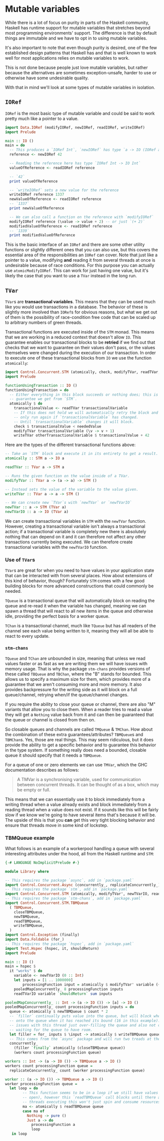 # Mutable variables

While there is a lot of focus on purity in parts of the Haskell community, Haskell has runtime
support for mutable variables that stretches beyond most programming environments' support. The
difference is that by default things are immutable and we have to opt in to using mutable variables.

It's also important to note that even though purity is desired, one of the few established design
patterns that Haskell has and that is well known to work well for most applications relies on
mutable variables to work.

This is not done because people just love mutable variables, but rather because the alternatives are
sometimes exception-unsafe, harder to use or otherwise have some undesirable quality.

With that in mind we'll look at some types of mutable variables in isolation.

## `IORef`

`IORef` is the most basic type of mutable variable and could be said to work pretty much like a
pointer to a value.

```haskell
import Data.IORef (modifyIORef, newIORef, readIORef, writeIORef)
import Prelude

main :: IO ()
main = do
  -- This produces a `IORef Int`, `newIORef` has type `a -> IO (IORef a)
  reference <- newIORef 42

  -- Reading the reference here has type `IORef Int -> IO Int`
  valueOfReference <- readIORef reference

  -- `42`
  print valueOfReference

  -- `writeIORef` sets a new value for the reference
  writeIORef reference 1337
  newValueOfReference <- readIORef reference
  -- `1337`
  print newValueOfReference

  -- We can also call a function on the reference with `modifyIORef`
  modifyIORef reference (\value -> value + 2) -- or just `(+ 2)`
  modifiedValueOfReference <- readIORef reference
  -- `1339`
  print modifiedValueOfReference
```

This is the basic interface of an `IORef` and there are some other utility functions or slightly
different ones that you can also use, but this covers the essential area of the responsibilities an
`IORef` can cover. Note that just like a pointer to a value, modifying **and** reading it from
several threads at once is undesirable because of race conditions. For this purpose you can actually
use `atomicModifyIORef`. This can work for just having one value, but it's likely the case that you
want to use a `TVar` instead in the long run.

## `TVar`

`TVar`s are **transactional variables**. This means that they can be used much like you would use
transactions in a database. The behavior of these is slightly more involved than `IORef`s for
obvious reasons, but what we get out of them is the possibility of race-condition free code that can
be scaled up to arbitrary numbers of green threads.

Transactional functions are executed inside of the `STM` monad. This means that we are working in a
reduced context that doesn't allow `IO`. This guarantee enables our transactional blocks to be
**retried** if we find out that checks that we want to guarantee on their values don't pass, or the
values themselves were changed during the execution of our transaction. In order to execute one of
these transactional blocks from `IO` we use the function `atomically`:

```haskell
import Control.Concurrent.STM (atomically, check, modifyTVar, readTVar, writeTVar)
import Prelude

functionUsingTransaction :: IO ()
functionUsingTransaction = do
  -- Either everything in this block succeeds or nothing does; this is the
  -- guarantee we get from `STM`.
  atomically $ do
    transactionalValue <- readTVar transactionalVariable
    -- If this does not hold we will automatically retry the block and it will
    -- only run again if `transactionalVariable` has changed.
    -- Until `transactionalVariable` changes it will block.
    check $ transactionalValue < neededValue
    modifyTVar transactionalVariable (\v -> v + 1)
    writeTVar otherTransactionalVariable $ transactionalValue + 42
```

Here are the types of the different transactional functions above:

```haskell
-- Take an `STM` block and execute it in its entirety to get a result.
atomically :: STM a -> IO a

readTVar :: TVar a -> STM a

-- Runs the given function on the value inside of a TVar.
modifyTVar :: TVar a -> (a -> a) -> STM ()

-- Instead sets the value of the variable to the value given.
writeTVar :: TVar a -> a -> STM ()

-- We can create new `TVar`s with `newTVar` or `newTVarIO`
newTVar :: a -> STM (TVar a)
newTVarIO :: a -> IO (TVar a)
```

We can create transactional variables in `STM` with the `newTVar` function. However, creating a
transactional variable isn't always a transactional action; if a transactional variable is
completely new there is absolutely nothing that can depend on it and it can therefore not affect any
other transactions currently being executed. We can therefore create transactional variables with
the `newTVarIO` function.

### Use of `TVar`s

`TVar`s are great for when you need to have values in your application state that can be interacted
with from several places. How about extensions of this kind of behavior, though? Fortunately `STM`
comes with a few good building blocks for more advanced constructions that could commonly be needed.

`TQueue` is a transactional queue that will automatically block on reading the queue and re-read it
when the variable has changed, meaning we can spawn a thread that will react to all new items in the
queue and otherwise idle, providing the perfect basis for a worker queue.

`TChan` is a transactional channel, much like `TQueue` but has all readers of the channel see each
value being written to it, meaning they will all be able to react to every update.

### `stm-chans`

`TQueue` and `TChan` are unbounded in size, meaning that unless we read values faster or as fast as
we are writing them we will have issues with memory usage. That is why the package `stm-chans`
provides versions of these called `TBQueue` and `TBChan`, where the "B" stands for bounded. This
allows us to specify a maximum size for them, which provides more of a guarantee that we aren't
consuming more and more memory. It also provides backpressure for the writing side as it will block
on a full queue/channel, retrying when/if the queue/channel changes.

If you require the ability to close your queue or channel, there are also "M" variants that allow
you to close them. When a reader tries to read a value they will get a `Nothing` value back from it
and can then be guaranteed that the queue or channel is closed from then on.

So closable queues and channels are called `TMQueue` & `TMChan`. How about the combination of these
extra guarantees/attributes? `TBMQueue`s and `TBMChan`s. Yes, those are real things. This may seem
ridiculous, but it does provide the ability to get a specific behavior and to guarantee this
behavior in the type system. If something really does need a bounded, closable queue it should
specify that it needs a `TBMQueue`.

For a queue of one or zero elements we can use `TMVar`, which the GHC documentation describes as
follows:

> A TMVar is a synchronising variable, used for communication between concurrent threads. It can be
thought of as a box, which may be empty or full.

This means that we can essentially use it to block immediately from a writing thread when a value
already exists and block immediately from a reading thread when a value does not exist. If it sounds
like this will be fairly slow if we know we're going to have several items that's because it will
be. The upside of this is that you **can** get this very tight blocking behavior and ensure that
threads move in some kind of lockstep.

### TBMQueue example

What follows is an example of a workerpool handling a queue with several interesting attributes
under the hood, all from the Haskell runtime and `STM`:

```haskell
{-# LANGUAGE NoImplicitPrelude #-}

module Library where

-- This requires the package `async`, add in `package.yaml`
import Control.Concurrent.Async (concurrently_, replicateConcurrently_)
-- This requires the package `stm`, add in `package.yaml`
import Control.Concurrent.STM (atomically, modifyTVar', newTVarIO, readTVarIO)
-- This requires the package `stm-chans`, add in `package.yaml`
import Control.Concurrent.STM.TBMQueue
  ( TBMQueue,
    closeTBMQueue,
    newTBMQueue,
    readTBMQueue,
    writeTBMQueue,
  )
import Control.Exception (finally)
import Data.Foldable (for_)
-- This requires the package `hspec`, add in `package.yaml`
import Test.Hspec (hspec, it, shouldReturn)
import Prelude

main :: IO ()
main = hspec $
  it "works" $ do
    variable <- newTVarIO (0 :: Int)
    let inputs = [1 .. 1000000]
        processingFunction input = atomically $ modifyTVar' variable (+ input)
    pooledMapConcurrently_ 8 processingFunction inputs
    readTVarIO variable `shouldReturn` sum inputs

pooledMapConcurrently_ :: Int -> (a -> IO ()) -> [a] -> IO ()
pooledMapConcurrently_ count processingFunction inputs = do
  queue <- atomically $ newTBMQueue $ count * 2
  -- `filler` continually puts value into the queue, but will block whenever it tries to put a value
  -- onto the queue when it has reached its bound (16 in this example). This means we won't have any
  -- issues with this thread just over-filling the queue and also not consuming resources while
  -- waiting for the queue to have room.
  let filler = for_ inputs $ \input -> atomically $ writeTBMQueue queue input
  -- This comes from the `async` package and will run two treads at the same time.
  concurrently_
    (filler `finally` atomically (closeTBMQueue queue))
    (workers count processingFunction queue)

workers :: Int -> (a -> IO ()) -> TBMQueue a -> IO ()
workers count processingFunction queue =
  replicateConcurrently_ count (worker processingFunction queue)

worker :: (a -> IO ()) -> TBMQueue a -> IO ()
worker processingFunction queue =
  let loop = do
        -- This function seems to be in a loop if we still have values in the queue (i.e. it's still
        -- open), however this `readTBMQueue` call blocks until there are values, which means that any
        -- threads executing this won't just spin and consume resources.
        ma <- atomically $ readTBMQueue queue
        case ma of
          Nothing -> pure ()
          Just a -> do
            processingFunction a
            loop
   in loop
```
